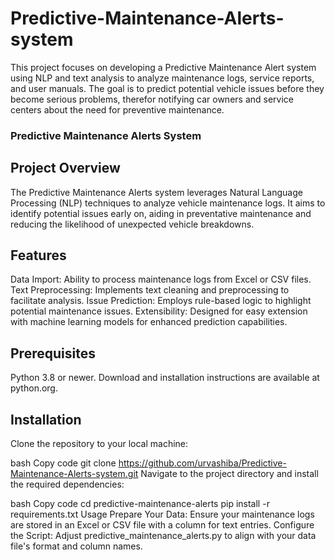 # Predictive-Maintenance-Alerts-system
This project focuses on developing a Predictive Maintenance Alert system using NLP and text analysis to analyze maintenance logs, service reports, and user manuals. The goal is to predict potential vehicle issues before they become serious problems, therefor notifying car owners and service centers about the need for preventive maintenance.
### Predictive Maintenance Alerts System
## Project Overview
The Predictive Maintenance Alerts system leverages Natural Language Processing (NLP) techniques to analyze vehicle maintenance logs. It aims to identify potential issues early on, aiding in preventative maintenance and reducing the likelihood of unexpected vehicle breakdowns.
## Features
 Data Import: Ability to process maintenance logs from Excel or CSV files.
 Text Preprocessing: Implements text cleaning and preprocessing to facilitate analysis.
 Issue Prediction: Employs rule-based logic to highlight potential maintenance issues.
 Extensibility: Designed for easy extension with machine learning models for enhanced prediction capabilities.

## Prerequisites
Python 3.8 or newer. Download and installation instructions are available at python.org.
## Installation
Clone the repository to your local machine:

bash
Copy code
git clone https://github.com/urvashiba/Predictive-Maintenance-Alerts-system.git
Navigate to the project directory and install the required dependencies:

bash
Copy code
cd predictive-maintenance-alerts
pip install -r requirements.txt
Usage
Prepare Your Data: Ensure your maintenance logs are stored in an Excel or CSV file with a column for text entries.
Configure the Script: Adjust predictive_maintenance_alerts.py to align with your data file's format and column names.
